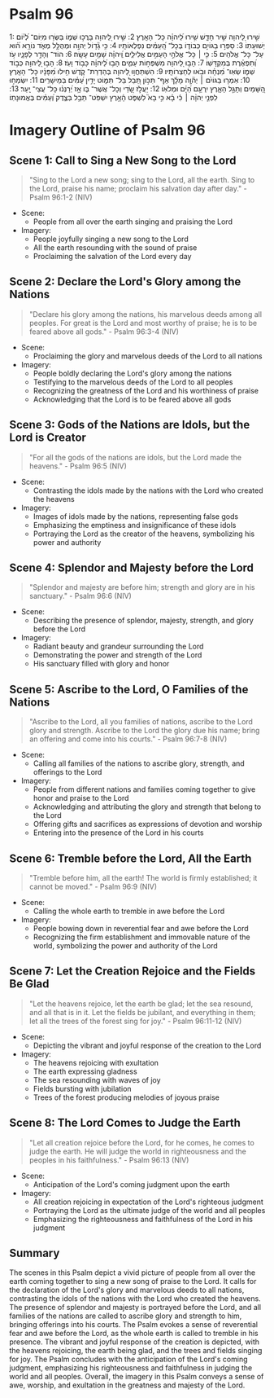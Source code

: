 # Psalm 96
1: שִׁ֣ירוּ לַ֭יהוָה שִׁ֣יר חָדָ֑שׁ שִׁ֥ירוּ לַ֝יהוָ֗ה כָּל־ הָאָֽרֶץ׃
2: שִׁ֣ירוּ לַ֭יהוָה בָּרֲכ֣וּ שְׁמ֑וֹ בַּשְּׂר֥וּ מִיּֽוֹם־ לְ֝י֗וֹם יְשׁוּעָתֽוֹ׃
3: סַפְּר֣וּ בַגּוֹיִ֣ם כְּבוֹד֑וֹ בְּכָל־ הָֽ֝עַמִּ֗ים נִפְלְאוֹתָֽיו׃
4: כִּ֥י גָ֘ד֤וֹל יְהוָ֣ה וּמְהֻלָּ֣ל מְאֹ֑ד נוֹרָ֥א ה֝֗וּא עַל־ כָּל־ אֱלֹהִֽים׃
5: כִּ֤י ׀ כָּל־ אֱלֹהֵ֣י הָעַמִּ֣ים אֱלִילִ֑ים וַֽ֝יהוָ֗ה שָׁמַ֥יִם עָשָֽׂה׃
6: הוֹד־ וְהָדָ֥ר לְפָנָ֑יו עֹ֥ז וְ֝תִפְאֶ֗רֶת בְּמִקְדָּשֽׁוֹ׃
7: הָב֣וּ לַ֭יהוָה מִשְׁפְּח֣וֹת עַמִּ֑ים הָב֥וּ לַ֝יהוָ֗ה כָּב֥וֹד וָעֹֽז׃
8: הָב֣וּ לַ֭יהוָה כְּב֣וֹד שְׁמ֑וֹ שְׂאֽוּ־ מִ֝נְחָ֗ה וּבֹ֥אוּ לְחַצְרוֹתָֽיו׃
9: הִשְׁתַּחֲו֣וּ לַ֭יהוָה בְּהַדְרַת־ קֹ֑דֶשׁ חִ֥ילוּ מִ֝פָּנָ֗יו כָּל־ הָאָֽרֶץ׃
10: אִמְר֤וּ בַגּוֹיִ֨ם ׀ יְה֘וָ֤ה מָלָ֗ךְ אַף־ תִּכּ֣וֹן תֵּ֭בֵל בַּל־ תִּמּ֑וֹט יָדִ֥ין עַ֝מִּ֗ים בְּמֵישָׁרִֽים׃
11: יִשְׂמְח֣וּ הַ֭שָּׁמַיִם וְתָגֵ֣ל הָאָ֑רֶץ יִֽרְעַ֥ם הַ֝יָּ֗ם וּמְלֹאֽוֹ׃
12: יַעֲלֹ֣ז שָׂ֭דַי וְכָל־ אֲשֶׁר־ בּ֑וֹ אָ֥ז יְ֝רַנְּנ֗וּ כָּל־ עֲצֵי־ יָֽעַר׃
13: לִפְנֵ֤י יְהוָ֨ה ׀ כִּ֬י בָ֗א כִּ֥י בָא֮ לִשְׁפֹּ֪ט הָ֫אָ֥רֶץ יִשְׁפֹּֽט־ תֵּבֵ֥ל בְּצֶ֑דֶק וְ֝עַמִּ֗ים בֶּאֱמוּנָתֽוֹ׃

# Imagery Outline of Psalm 96

## Scene 1: Call to Sing a New Song to the Lord

> "Sing to the Lord a new song; sing to the Lord, all the earth. Sing to the Lord, praise his name; proclaim his salvation day after day." - Psalm 96:1-2 (NIV)

- Scene:
  - People from all over the earth singing and praising the Lord
- Imagery:
  - People joyfully singing a new song to the Lord
  - All the earth resounding with the sound of praise
  - Proclaiming the salvation of the Lord every day

## Scene 2: Declare the Lord's Glory among the Nations

> "Declare his glory among the nations, his marvelous deeds among all peoples. For great is the Lord and most worthy of praise; he is to be feared above all gods." - Psalm 96:3-4 (NIV)

- Scene:
  - Proclaiming the glory and marvelous deeds of the Lord to all nations
- Imagery:
  - People boldly declaring the Lord's glory among the nations
  - Testifying to the marvelous deeds of the Lord to all peoples
  - Recognizing the greatness of the Lord and his worthiness of praise
  - Acknowledging that the Lord is to be feared above all gods

## Scene 3: Gods of the Nations are Idols, but the Lord is Creator

> "For all the gods of the nations are idols, but the Lord made the heavens." - Psalm 96:5 (NIV)

- Scene:
  - Contrasting the idols made by the nations with the Lord who created the heavens
- Imagery:
  - Images of idols made by the nations, representing false gods
  - Emphasizing the emptiness and insignificance of these idols
  - Portraying the Lord as the creator of the heavens, symbolizing his power and authority

## Scene 4: Splendor and Majesty before the Lord

> "Splendor and majesty are before him; strength and glory are in his sanctuary." - Psalm 96:6 (NIV)

- Scene:
  - Describing the presence of splendor, majesty, strength, and glory before the Lord
- Imagery:
  - Radiant beauty and grandeur surrounding the Lord
  - Demonstrating the power and strength of the Lord
  - His sanctuary filled with glory and honor

## Scene 5: Ascribe to the Lord, O Families of the Nations

> "Ascribe to the Lord, all you families of nations, ascribe to the Lord glory and strength. Ascribe to the Lord the glory due his name; bring an offering and come into his courts." - Psalm 96:7-8 (NIV)

- Scene:
  - Calling all families of the nations to ascribe glory, strength, and offerings to the Lord
- Imagery:
  - People from different nations and families coming together to give honor and praise to the Lord
  - Acknowledging and attributing the glory and strength that belong to the Lord
  - Offering gifts and sacrifices as expressions of devotion and worship
  - Entering into the presence of the Lord in his courts

## Scene 6: Tremble before the Lord, All the Earth

> "Tremble before him, all the earth! The world is firmly established; it cannot be moved." - Psalm 96:9 (NIV)

- Scene:
  - Calling the whole earth to tremble in awe before the Lord
- Imagery:
  - People bowing down in reverential fear and awe before the Lord
  - Recognizing the firm establishment and immovable nature of the world, symbolizing the power and authority of the Lord

## Scene 7: Let the Creation Rejoice and the Fields Be Glad

> "Let the heavens rejoice, let the earth be glad; let the sea resound, and all that is in it. Let the fields be jubilant, and everything in them; let all the trees of the forest sing for joy." - Psalm 96:11-12 (NIV)

- Scene:
  - Depicting the vibrant and joyful response of the creation to the Lord
- Imagery:
  - The heavens rejoicing with exultation
  - The earth expressing gladness
  - The sea resounding with waves of joy
  - Fields bursting with jubilation
  - Trees of the forest producing melodies of joyous praise

## Scene 8: The Lord Comes to Judge the Earth

> "Let all creation rejoice before the Lord, for he comes, he comes to judge the earth. He will judge the world in righteousness and the peoples in his faithfulness." - Psalm 96:13 (NIV)

- Scene:
  - Anticipation of the Lord's coming judgment upon the earth
- Imagery:
  - All creation rejoicing in expectation of the Lord's righteous judgment
  - Portraying the Lord as the ultimate judge of the world and all peoples
  - Emphasizing the righteousness and faithfulness of the Lord in his judgment

## Summary

The scenes in this Psalm depict a vivid picture of people from all over the earth coming together to sing a new song of praise to the Lord. It calls for the declaration of the Lord's glory and marvelous deeds to all nations, contrasting the idols of the nations with the Lord who created the heavens. The presence of splendor and majesty is portrayed before the Lord, and all families of the nations are called to ascribe glory and strength to him, bringing offerings into his courts. The Psalm evokes a sense of reverential fear and awe before the Lord, as the whole earth is called to tremble in his presence. The vibrant and joyful response of the creation is depicted, with the heavens rejoicing, the earth being glad, and the trees and fields singing for joy. The Psalm concludes with the anticipation of the Lord's coming judgment, emphasizing his righteousness and faithfulness in judging the world and all peoples. Overall, the imagery in this Psalm conveys a sense of awe, worship, and exultation in the greatness and majesty of the Lord.